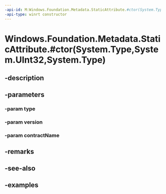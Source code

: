 ```yaml
---
-api-id: M:Windows.Foundation.Metadata.StaticAttribute.#ctor(System.Type,System.UInt32,System.Type)
-api-type: winrt constructor
---
```


# Windows.Foundation.Metadata.StaticAttribute.#ctor(System.Type,System.UInt32,System.Type)

<!--
public StaticAttribute (Type type, uint version, Type contractName);
-->


## -description

## -parameters

### -param type

### -param version

### -param contractName

## -remarks

## -see-also

## -examples


